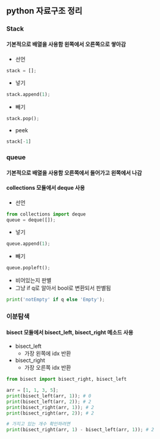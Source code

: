 ## python 자료구조 정리

### Stack
#### 기본적으로 배열을 사용함 왼쪽에서 오른쪽으로 쌓아감
- 선언
```python
stack = [];
```

- 넣기
```python
stack.append(1);
```

- 빼기
```python
stack.pop();
```

- peek
```python
stack[-1]
```

### queue
#### 기본적으로 배열을 사용함 오른쪽에서 들어가고 왼쪽에서 나감
#### collections 모듈에서 deque 사용
- 선언
```python
from collections import deque
queue = deque([]);
```

- 넣기
```python
queue.append(1);
```

- 빼기
```python
queue.popleft();
```

- 비어있는지 판별
- 그냥 if q로 알아서 bool로 변환되서 판별됨
```python
print('notEmpty' if q else 'Empty');
```

### 이분탐색
#### bisect 모듈에서 bisect_left, bisect_right 메소드 사용
- bisect_left
  - 가장 왼쪽에 idx 반환
- bisect_right
  - 가장 오른쪽 idx 반환
```python
from bisect import bisect_right, bisect_left

arr = [1, 1, 3, 5];
print(bisect_left(arr, 1)); # 0
print(bisect_left(arr, 2)); # 2
print(bisect_right(arr, 1)); # 2
print(bisect_right(arr, 2)); # 2

# 가지고 있는 개수 확인하려면
print(bisect_right(arr, 1) - bisect_left(arr, 1)); # 2
```